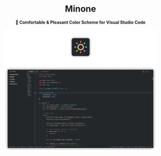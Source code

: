<div align="center">
<h1>Minone</h1>
<b>🌻 Comfortable & Pleasant Color Scheme for Visual Studio Code</b>
</div>

![header](images/Header.png)
